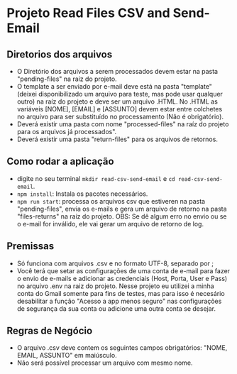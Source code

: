 # Projeto Read Files CSV and Send-Email

## Diretorios dos arquivos
-  O Diretório dos arquivos a serem processados devem estar na pasta "pending-files" na raíz do projeto.
- O template a ser enviado por e-mail deve está na pasta "template" (deixei disponibilizado um arquivo para teste, mas pode usar qualquer outro) na raíz do projeto e deve ser um arquivo .HTML. No .HTML as variáveis [NOME], [EMAIL] e [ASSUNTO] devem estar entre colchetes no arquivo para ser substituído no processamento (Não é obrigatório).
- Deverá existir uma pasta com nome "processed-files" na raíz do projeto para os arquivos já processados".
- Deverá existir uma pasta "return-files" para os arquivos de retornos.

## Como rodar a aplicação

- digite no seu terminal `mkdir read-csv-send-email` e `cd read-csv-send-email`.
- `npm install`: Instala os pacotes necessários.
- `npm run start`: processa os arquivos csv que estiveren na pasta "pending-files", envia os e-mails e gera um arquivo de retorno na pasta "files-returns" na raíz do projeto.
OBS: Se dê algum erro no envio ou se o e-mail for inválido, ele vai gerar um arquivo de retorno de log.

## Premissas

- Só funciona com arquivos .csv e no formato UTF-8, separado por ;
- Você terá que setar as configurações de uma conta de e-mail para fazer o envio de e-mails e adicionar as credenciais (Host, Porta, User e Pass) no arquivo .env na raiz do projeto. Nesse projeto eu utilizei a minha conta do Gmail somente para fins de testes, mas para isso é necesário desabilitar a função "Acesso a app menos seguro" nas configurações de segurança da sua conta ou adicione uma outra conta se desejar.


## Regras de Negócio

- O arquivo .csv deve contem os seguintes campos obrigatórios: "NOME, EMAIL, ASSUNTO" em maiúsculo.
- Não será possível processar um arquivo com mesmo nome.